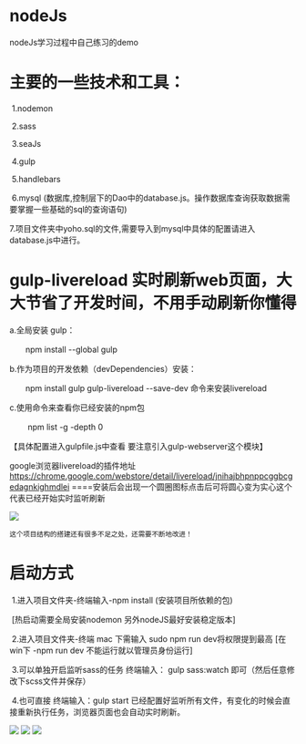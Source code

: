 # nodeJs

nodeJs学习过程中自己练习的demo

# 主要的一些技术和工具：

​	1.nodemon

​	2.sass

​	3.seaJs

​	4.gulp

​	5.handlebars

​	6.mysql (数据库,控制层下的Dao中的database.js。操作数据库查询获取数据需要掌握一些基础的sql的查询语句)

​	7.项目文件夹中yoho.sql的文件,需要导入到mysql中具体的配置请进入database.js中进行。

# gulp-livereload 实时刷新web页面，大大节省了开发时间，不用手动刷新你懂得

a.全局安装 gulp：

　　npm install --global gulp

b.作为项目的开发依赖（devDependencies）安装：

　　npm install gulp gulp-livereload --save-dev 命令来安装livereload

c.使用命令来查看你已经安装的npm包

　　 npm list -g -depth 0

【具体配置进入gulpfile.js中查看 要注意引入gulp-webserver这个模块】

google浏览器livereload的插件地址
https://chrome.google.com/webstore/detail/livereload/jnihajbhpnppcggbcgedagnkighmdlei 
====安装后会出现一个圆圈图标点击后可将圆心变为实心这个代表已经开始实时监听刷新

<img src="https://github.com/tonyjiafan/nodeJs/blob/master/introImg/4.png" />

    这个项目结构的搭建还有很多不足之处，还需要不断地改进！


# 启动方式

​ 1.进入项目文件夹-终端输入-npm install (安装项目所依赖的包)

​	[热启动需要全局安装nodemon 另外nodeJS最好安装稳定版本]


​	2.进入项目文件夹-终端 mac 下需输入 sudo npm run dev将权限提到最高   [在win下 -npm run dev  不能运行就以管理员身份运行]

​	3.可以单独开启监听sass的任务  终端输入： gulp sass:watch  即可（然后任意修改下scss文件并保存）

​	4.也可直接  终端输入：gulp start 已经配置好监听所有文件，有变化的时候会直接重新执行任务，浏览器页面也会自动实时刷新。

<img src="https://github.com/tonyjiafan/nodeJs/blob/master/introImg/1.png" />



<img src="https://github.com/tonyjiafan/nodeJs/blob/master/introImg/2.png" />



<img src="https://github.com/tonyjiafan/nodeJs/blob/master/introImg/3.png" />

